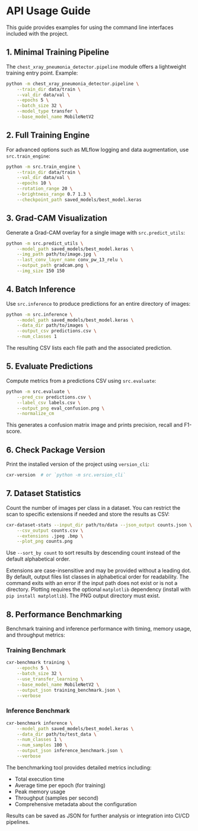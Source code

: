 # API Usage Guide

This guide provides examples for using the command line interfaces included with the project.

## 1. Minimal Training Pipeline

The `chest_xray_pneumonia_detector.pipeline` module offers a lightweight training entry point. Example:

```bash
python -m chest_xray_pneumonia_detector.pipeline \
    --train_dir data/train \
    --val_dir data/val \
    --epochs 5 \
    --batch_size 32 \
    --model_type transfer \
    --base_model_name MobileNetV2
```

## 2. Full Training Engine

For advanced options such as MLflow logging and data augmentation, use `src.train_engine`:

```bash
python -m src.train_engine \
    --train_dir data/train \
    --val_dir data/val \
    --epochs 10 \
    --rotation_range 20 \
    --brightness_range 0.7 1.3 \
    --checkpoint_path saved_models/best_model.keras
```

## 3. Grad-CAM Visualization

Generate a Grad-CAM overlay for a single image with `src.predict_utils`:

```bash
python -m src.predict_utils \
    --model_path saved_models/best_model.keras \
    --img_path path/to/image.jpg \
    --last_conv_layer_name conv_pw_13_relu \
    --output_path gradcam.png \
    --img_size 150 150
```

## 4. Batch Inference

Use `src.inference` to produce predictions for an entire directory of images:

```bash
python -m src.inference \
    --model_path saved_models/best_model.keras \
    --data_dir path/to/images \
    --output_csv predictions.csv \
    --num_classes 1
```

The resulting CSV lists each file path and the associated prediction.

## 5. Evaluate Predictions

Compute metrics from a predictions CSV using `src.evaluate`:

```bash
python -m src.evaluate \
    --pred_csv predictions.csv \
    --label_csv labels.csv \
    --output_png eval_confusion.png \
    --normalize_cm
```

This generates a confusion matrix image and prints precision, recall and F1-score.

## 6. Check Package Version

Print the installed version of the project using `version_cli`:

```bash
cxr-version  # or `python -m src.version_cli`
```

## 7. Dataset Statistics

Count the number of images per class in a dataset. You can restrict the scan to specific extensions if needed and store the results as CSV:

```bash
cxr-dataset-stats --input_dir path/to/data --json_output counts.json \
    --csv_output counts.csv \
    --extensions .jpeg .bmp \
    --plot_png counts.png
```

Use ``--sort_by count`` to sort results by descending count instead of the
default alphabetical order.

Extensions are case-insensitive and may be provided without a leading dot. By
default, output files list classes in alphabetical order for readability. The
command exits with an error if the input path does not exist or is not a directory.
Plotting requires the optional ``matplotlib`` dependency (install with ``pip install matplotlib``). The PNG output directory must exist.

## 8. Performance Benchmarking

Benchmark training and inference performance with timing, memory usage, and throughput metrics:

### Training Benchmark

```bash
cxr-benchmark training \
    --epochs 5 \
    --batch_size 32 \
    --use_transfer_learning \
    --base_model_name MobileNetV2 \
    --output_json training_benchmark.json \
    --verbose
```

### Inference Benchmark

```bash
cxr-benchmark inference \
    --model_path saved_models/best_model.keras \
    --data_dir path/to/test_data \
    --num_classes 1 \
    --num_samples 100 \
    --output_json inference_benchmark.json \
    --verbose
```

The benchmarking tool provides detailed metrics including:
- Total execution time
- Average time per epoch (for training)
- Peak memory usage
- Throughput (samples per second)
- Comprehensive metadata about the configuration

Results can be saved as JSON for further analysis or integration into CI/CD pipelines.
